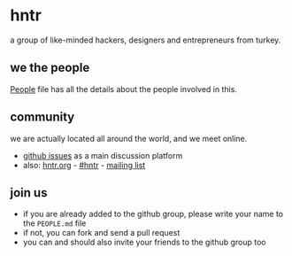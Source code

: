 # hntr

a group of like-minded hackers, designers and entrepreneurs from turkey.

## we the people

[People](https://github.com/hntr/hntr.github.io/blob/master/PEOPLE.md) file has all the details about the people involved in this.

## community

we are actually located all around the world, and we meet online.

* [github issues](https://github.com/hntr/hntr.github.io/issues) as a main discussion platform
* also: [hntr.org](http://hntr.org) - [#hntr](irc:irc.freenode.net/hntr) - [mailing list](http://groups.google.com/group/hntr)

## join us

* if you are already added to the github group, please write your name to the `PEOPLE.md` file
* if not, you can fork and send a pull request
* you can and should also invite your friends to the github group too
